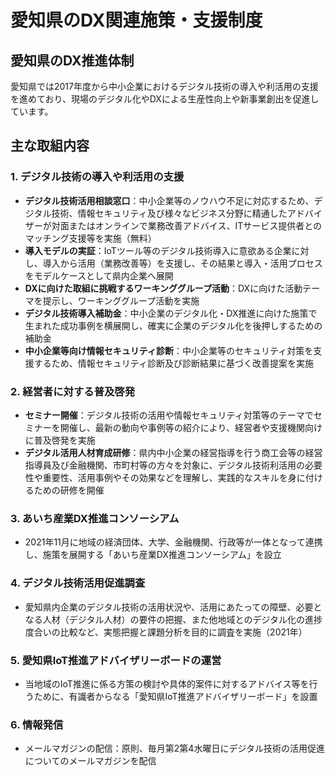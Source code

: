 # 愛知県のDX関連施策・支援制度

## 愛知県のDX推進体制
愛知県では2017年度から中小企業におけるデジタル技術の導入や利活用の支援を進めており、現場のデジタル化やDXによる生産性向上や新事業創出を促進しています。

## 主な取組内容

### 1. デジタル技術の導入や利活用の支援
- **デジタル技術活用相談窓口**：中小企業等のノウハウ不足に対応するため、デジタル技術、情報セキュリティ及び様々なビジネス分野に精通したアドバイザーが対面またはオンラインで業務改善アドバイス、ITサービス提供者とのマッチング支援等を実施（無料）
- **導入モデルの実証**：IoTツール等のデジタル技術導入に意欲ある企業に対し、導入から活用（業務改善等）を支援し、その結果と導入・活用プロセスをモデルケースとして県内企業へ展開
- **DXに向けた取組に挑戦するワーキンググループ活動**：DXに向けた活動テーマを提示し、ワーキンググループ活動を実施
- **デジタル技術導入補助金**：中小企業のデジタル化・DX推進に向けた施策で生まれた成功事例を横展開し、確実に企業のデジタル化を後押しするための補助金
- **中小企業等向け情報セキュリティ診断**：中小企業等のセキュリティ対策を支援するため、情報セキュリティ診断及び診断結果に基づく改善提案を実施

### 2. 経営者に対する普及啓発
- **セミナー開催**：デジタル技術の活用や情報セキュリティ対策等のテーマでセミナーを開催し、最新の動向や事例等の紹介により、経営者や支援機関向けに普及啓発を実施
- **デジタル活用人材育成研修**：県内中小企業の経営指導を行う商工会等の経営指導員及び金融機関、市町村等の方々を対象に、デジタル技術利活用の必要性や重要性、活用事例やその効果などを理解し、実践的なスキルを身に付けるための研修を開催

### 3. あいち産業DX推進コンソーシアム
- 2021年11月に地域の経済団体、大学、金融機関、行政等が一体となって連携し、施策を展開する「あいち産業DX推進コンソーシアム」を設立

### 4. デジタル技術活用促進調査
- 愛知県内企業のデジタル技術の活用状況や、活用にあたっての障壁、必要となる人材（デジタル人材）の要件の把握、また他地域とのデジタル化の進捗度合いの比較など、実態把握と課題分析を目的に調査を実施（2021年）

### 5. 愛知県IoT推進アドバイザリーボードの運営
- 当地域のIoT推進に係る方策の検討や具体的案件に対するアドバイス等を行うために、有識者からなる「愛知県IoT推進アドバイザリーボード」を設置

### 6. 情報発信
- メールマガジンの配信：原則、毎月第2第4水曜日にデジタル技術の活用促進についてのメールマガジンを配信
